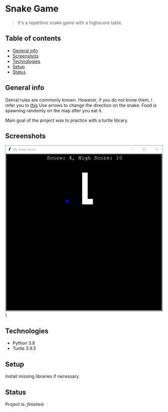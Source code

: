 # Snake Game
> It's a repetitive snake game with a highscore table.

## Table of contents
* [General info](#general-info)
* [Screenshots](#screenshots)
* [Technologies](#technologies)
* [Setup](#setup)
* [Status](#status)

## General info
Genral rules are commonly known. However, if you do not know them, I refer you to [this](https://en.wikipedia.org/wiki/Snake_(video_game_genre))
Use arrows to change the direction on the snake. Food is spawning randomly on the map after you eat it.

Main goal of the project was to practice with a turtle library.

## Screenshots
![Gameplay](./Snake_Game.png)\

## Technologies
* Python 3.8
* Turtle 3.9.5

## Setup
Install missing libraries if necessary.

## Status
Project is: _finished_.
